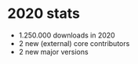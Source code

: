 # 2020 stats
* 1.250.000 downloads in 2020
* 2 new (external) core contributors
* 2 new major versions